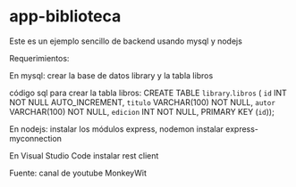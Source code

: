 # app-biblioteca
Este es un ejemplo sencillo de backend usando mysql y nodejs

Requerimientos:

En mysql:
crear la base de datos library y la tabla libros

código sql para crear la tabla libros:
CREATE TABLE `library`.`libros` (
`id` INT NOT NULL AUTO_INCREMENT,
`titulo` VARCHAR(100) NOT NULL,
`autor` VARCHAR(100) NOT NULL,
`edicion` INT NOT NULL,
PRIMARY KEY (`id`));
  

En nodejs:
instalar los módulos express, nodemon
instalar express-myconnection

En Visual Studio Code
instalar rest client

Fuente: canal de youtube MonkeyWit
